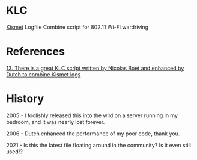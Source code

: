 # KLC
[Kismet](https://github.com/kismetwireless/kismet) Logfile Combine script for 802.11 Wi-Fi wardriving

# References

[ 13. There is a great KLC script written by Nicolas Boet and enhanced by Dutch to combine Kismet logs](https://wigle.net/wiki/index.cgi?action=browse&id=Cardinal_Rules_Of_Wardriving_FAQ&revision=50)

# History
2005 - I foolishly released this into the wild on a server running in my bedroom, and it was nearly lost forever.

2006 - Dutch enhanced the performance of my poor code, thank you.

2021 - Is this the latest file floating around in the community? Is it even still used!?
